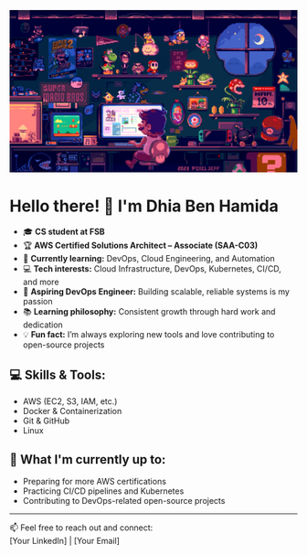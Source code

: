 ![Cool Gif!](https://github.com/Dhia-BH/Dhia-BH/blob/main/Cool%20Gif!.gif?raw=true)

# Hello there! 👋 I'm Dhia Ben Hamida 

- 🎓 **CS student at FSB**  
- 🏆 **AWS Certified Solutions Architect – Associate (SAA-C03)**  
- 🌱 **Currently learning:** DevOps, Cloud Engineering, and Automation  
- 💻 **Tech interests:** Cloud Infrastructure, DevOps, Kubernetes, CI/CD, and more  
- 🚀 **Aspiring DevOps Engineer:** Building scalable, reliable systems is my passion  
- 📚 **Learning philosophy:** Consistent growth through hard work and dedication  
- 💡 **Fun fact:** I’m always exploring new tools and love contributing to open-source projects

## 💻 Skills & Tools:
- AWS (EC2, S3, IAM, etc.)
- Docker & Containerization
- Git & GitHub
- Linux

## 🌟 What I'm currently up to:
- Preparing for more AWS certifications
- Practicing CI/CD pipelines and Kubernetes
- Contributing to DevOps-related open-source projects

---

📫 Feel free to reach out and connect:  
[Your LinkedIn] | [Your Email]
